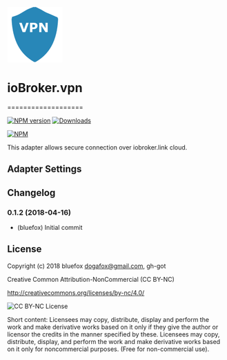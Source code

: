 ![Logo](admin/vpn.png)
# ioBroker.vpn
===================

[![NPM version](http://img.shields.io/npm/v/iobroker.vpn.svg)](https://www.npmjs.com/package/iobroker.vpn)
[![Downloads](https://img.shields.io/npm/dm/iobroker.vpn.svg)](https://www.npmjs.com/package/iobroker.vpn)

[![NPM](https://nodei.co/npm/iobroker.vpn.png?downloads=true)](https://nodei.co/npm/iobroker.vpn/)

This adapter allows secure connection over iobroker.link cloud.

## Adapter Settings


## Changelog
### 0.1.2 (2018-04-16)
* (bluefox) Initial commit

## License
 Copyright (c) 2018 bluefox <dogafox@gmail.com>, gh-got

 Creative Common Attribution-NonCommercial (CC BY-NC)

 http://creativecommons.org/licenses/by-nc/4.0/

![CC BY-NC License](https://github.com/GermanBluefox/DashUI/raw/master/images/cc-nc-by.png)

Short content:
Licensees may copy, distribute, display and perform the work and make derivative works based on it only if they give the author or licensor the credits in the manner specified by these.
Licensees may copy, distribute, display, and perform the work and make derivative works based on it only for noncommercial purposes.
(Free for non-commercial use).
